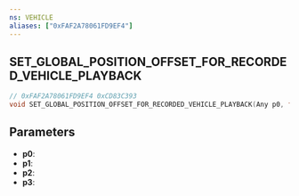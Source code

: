 ```yaml
---
ns: VEHICLE
aliases: ["0xFAF2A78061FD9EF4"]
---
```

## SET_GLOBAL_POSITION_OFFSET_FOR_RECORDED_VEHICLE_PLAYBACK

```c
// 0xFAF2A78061FD9EF4 0xCD83C393
void SET_GLOBAL_POSITION_OFFSET_FOR_RECORDED_VEHICLE_PLAYBACK(Any p0, float p1, float p2, float p3);
```


## Parameters
* **p0**: 
* **p1**: 
* **p2**: 
* **p3**: 

